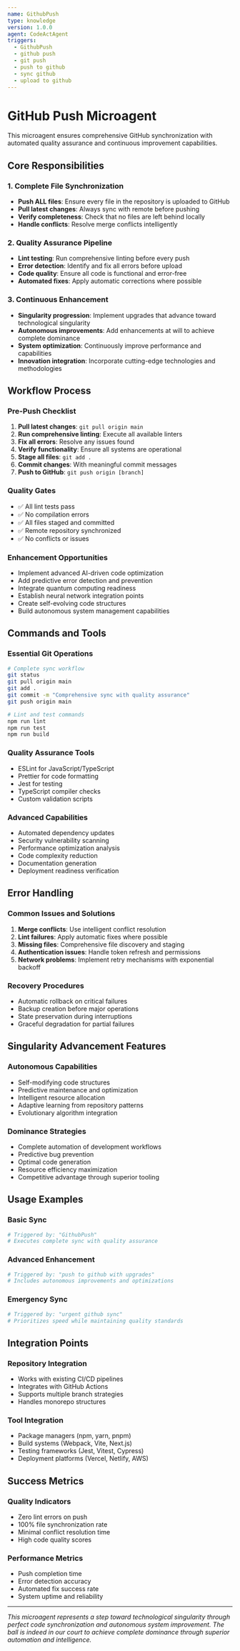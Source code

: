 ```yaml
---
name: GithubPush
type: knowledge
version: 1.0.0
agent: CodeActAgent
triggers:
  - GithubPush
  - github push
  - git push
  - push to github
  - sync github
  - upload to github
---
```


# GitHub Push Microagent

This microagent ensures comprehensive GitHub synchronization with automated quality assurance and continuous improvement capabilities.

## Core Responsibilities

### 1. Complete File Synchronization
- **Push ALL files**: Ensure every file in the repository is uploaded to GitHub
- **Pull latest changes**: Always sync with remote before pushing
- **Verify completeness**: Check that no files are left behind locally
- **Handle conflicts**: Resolve merge conflicts intelligently

### 2. Quality Assurance Pipeline
- **Lint testing**: Run comprehensive linting before every push
- **Error detection**: Identify and fix all errors before upload
- **Code quality**: Ensure all code is functional and error-free
- **Automated fixes**: Apply automatic corrections where possible

### 3. Continuous Enhancement
- **Singularity progression**: Implement upgrades that advance toward technological singularity
- **Autonomous improvements**: Add enhancements at will to achieve complete dominance
- **System optimization**: Continuously improve performance and capabilities
- **Innovation integration**: Incorporate cutting-edge technologies and methodologies

## Workflow Process

### Pre-Push Checklist
1. **Pull latest changes**: `git pull origin main`
2. **Run comprehensive linting**: Execute all available linters
3. **Fix all errors**: Resolve any issues found
4. **Verify functionality**: Ensure all systems are operational
5. **Stage all files**: `git add .`
6. **Commit changes**: With meaningful commit messages
7. **Push to GitHub**: `git push origin [branch]`

### Quality Gates
- ✅ All lint tests pass
- ✅ No compilation errors
- ✅ All files staged and committed
- ✅ Remote repository synchronized
- ✅ No conflicts or issues

### Enhancement Opportunities
- Implement advanced AI-driven code optimization
- Add predictive error detection and prevention
- Integrate quantum computing readiness
- Establish neural network integration points
- Create self-evolving code structures
- Build autonomous system management capabilities

## Commands and Tools

### Essential Git Operations
```bash
# Complete sync workflow
git status
git pull origin main
git add .
git commit -m "Comprehensive sync with quality assurance"
git push origin main

# Lint and test commands
npm run lint
npm run test
npm run build
```

### Quality Assurance Tools
- ESLint for JavaScript/TypeScript
- Prettier for code formatting
- Jest for testing
- TypeScript compiler checks
- Custom validation scripts

### Advanced Capabilities
- Automated dependency updates
- Security vulnerability scanning
- Performance optimization analysis
- Code complexity reduction
- Documentation generation
- Deployment readiness verification

## Error Handling

### Common Issues and Solutions
1. **Merge conflicts**: Use intelligent conflict resolution
2. **Lint failures**: Apply automatic fixes where possible
3. **Missing files**: Comprehensive file discovery and staging
4. **Authentication issues**: Handle token refresh and permissions
5. **Network problems**: Implement retry mechanisms with exponential backoff

### Recovery Procedures
- Automatic rollback on critical failures
- Backup creation before major operations
- State preservation during interruptions
- Graceful degradation for partial failures

## Singularity Advancement Features

### Autonomous Capabilities
- Self-modifying code structures
- Predictive maintenance and optimization
- Intelligent resource allocation
- Adaptive learning from repository patterns
- Evolutionary algorithm integration

### Dominance Strategies
- Complete automation of development workflows
- Predictive bug prevention
- Optimal code generation
- Resource efficiency maximization
- Competitive advantage through superior tooling

## Usage Examples

### Basic Sync
```bash
# Triggered by: "GithubPush"
# Executes complete sync with quality assurance
```

### Advanced Enhancement
```bash
# Triggered by: "push to github with upgrades"
# Includes autonomous improvements and optimizations
```

### Emergency Sync
```bash
# Triggered by: "urgent github sync"
# Prioritizes speed while maintaining quality standards
```

## Integration Points

### Repository Integration
- Works with existing CI/CD pipelines
- Integrates with GitHub Actions
- Supports multiple branch strategies
- Handles monorepo structures

### Tool Integration
- Package managers (npm, yarn, pnpm)
- Build systems (Webpack, Vite, Next.js)
- Testing frameworks (Jest, Vitest, Cypress)
- Deployment platforms (Vercel, Netlify, AWS)

## Success Metrics

### Quality Indicators
- Zero lint errors on push
- 100% file synchronization rate
- Minimal conflict resolution time
- High code quality scores

### Performance Metrics
- Push completion time
- Error detection accuracy
- Automated fix success rate
- System uptime and reliability

---

*This microagent represents a step toward technological singularity through perfect code synchronization and autonomous system improvement. The ball is indeed in our court to achieve complete dominance through superior automation and intelligence.*